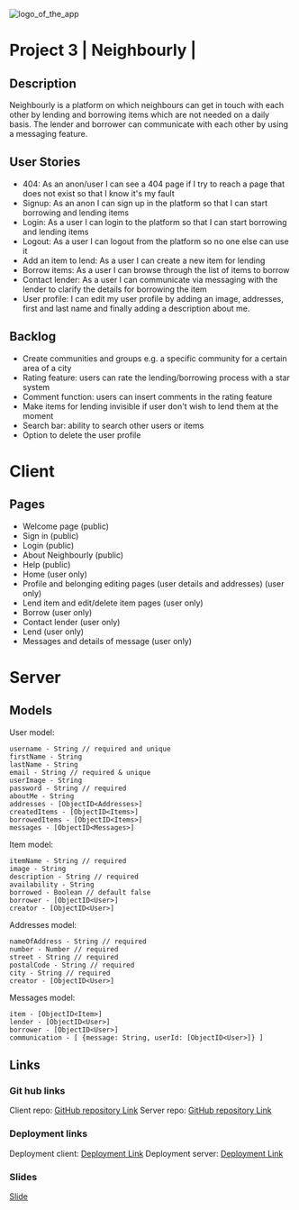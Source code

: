 ![logo_of_the_app](C:\Users\lisab\desktop\Ironhack\Project_3\NeighbourlyFrontend\public\images\logo.png)

# Project 3 | Neighbourly |

## Description

Neighbourly is a platform on which neighbours can get in touch with each other by lending and borrowing items which are not needed on a daily basis. The lender and borrower can communicate with each other by using a messaging feature. 

## User Stories

- 404: As an anon/user I can see a 404 page if I try to reach a page that does not exist so that I know it's my fault
- Signup: As an anon I can sign up in the platform so that I can start borrowing and lending items
- Login: As a user I can login to the platform so that I can start borrowing and lending items
- Logout: As a user I can logout from the platform so no one else can use it
- Add an item to lend: As a user I can create a new item for lending
- Borrow items: As a user I can browse through the list of items to borrow
- Contact lender: As a user I can communicate via messaging with the lender to clarify the details for borrowing the item
- User profile: I can edit my user profile by adding an image, addresses, first and last name and finally adding a description about me. 

## Backlog

- Create communities and groups e.g. a specific community for a certain area of a city
- Rating feature: users can rate the lending/borrowing process with a star system
- Comment function: users can insert comments in the rating feature
- Make items for lending invisible if user don't wish to lend them at the moment
- Search bar: ability to search other users or items
- Option to delete the user profile

# Client

## Pages

- Welcome page (public)
- Sign in (public)
- Login (public)
- About Neighbourly (public)
- Help (public)
- Home (user only)
- Profile and belonging editing pages (user details and addresses) (user only)
- Lend item and edit/delete item pages (user only)
- Borrow (user only)
- Contact lender (user only)
- Lend (user only)
- Messages and details of message (user only)

# Server

## Models

User model:
```
username - String // required and unique
firstName - String
lastName - String
email - String // required & unique
userImage - String
password - String // required
aboutMe - String
addresses - [ObjectID<Addresses>]
createdItems - [ObjectID<Items>]
borrowedItems - [ObjectID<Items>]
messages - [ObjectID<Messages>]
```

Item model:
```
itemName - String // required
image - String
description - String // required
availability - String
borrowed - Boolean // default false
borrower - [ObjectID<User>]
creator - [ObjectID<User>]
```

Addresses model:
```
nameOfAddress - String // required
number - Number // required
street - String // required
postalCode - String // required
city - String // required
creator - [ObjectID<User>]
```

Messages model:
```
item - [ObjectID<Item>]
lender - [ObjectID<User>]
borrower - [ObjectID<User>]
communication - [ {message: String, userId: [ObjectID<User>]} ]
```


## Links

### Git hub links

Client repo: [GitHub repository Link](https://github.com/kohoki/NeighbourlyFrontend)
Server repo: [GitHub repository Link](https://github.com/kohoki/NeighbourlyServer)

###  Deployment links

Deployment client: [Deployment Link](https://thunderous-pothos-7bbea3.netlify.app)
Deployment server: [Deployment Link](https://calm-lime-cobra-gear.cyclic.app)

### Slides
[Slide](https://docs.google.com/presentation/d/1SjeynzCFU6cWQCfT-JRzoS_JVov-3NZ7M4l-KZS0r1g/edit#slide=id.p)